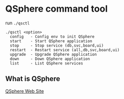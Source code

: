 # QSphere command tool
run `./qsctl`
```text
./qsctl <option>
  config   - Config env to init QSphere
  start    - Start QSphere application
  stop     - Stop service (db,svc,board,ui)
  restart  - Restart service (all,db,svc,board,ui)
  upgrade  - Upgrade QSphere application
  down     - Down QSphere application
  list     - List QSphere services
```

## What is QSphere

[QSphere Web Site](https://qualitysphere.github.io)